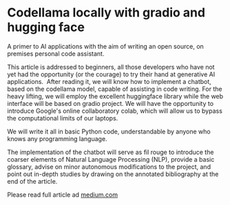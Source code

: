 # Codellama locally with gradio and hugging face
A primer to AI applications with the aim of writing an open source, on premises personal code assistant.

This article is addressed to beginners, all those developers who have not yet had the opportunity (or the courage) to try their hand at generative AI applications. 
After reading it, we will know how to implement a chatbot, based on the codellama model, capable of assisting in code writing. For the heavy lifting, we will employ the excellent huggingface library while the web interface will be based on gradio project. We will have the opportunity to introduce Google's online collaboratory colab, which will allow us to bypass the computational limits of our laptops.

We will write it all in basic Python code, understandable by anyone who knows any programming language. 

The implementation of the chatbot will serve as fil rouge to introduce the coarser elements of Natural Language Processing (NLP), provide a basic glossary, advise on minor autonomous modifications to the project, and point out in-depth studies by drawing on the annotated bibliography at the end of the article.

Please read full article ad [medium.com](https://medium.com/@nicolasanti_43152/local-code-llama-with-gradio-and-hugging-face-1153112046ec)

